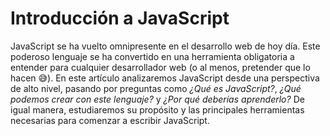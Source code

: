# Introducción a JavaScript

JavaScript se ha vuelto omnipresente en el desarrollo web de hoy día. Este poderoso lenguaje se ha convertido en una herramienta obligatoria a entender para cualquier desarrollador web (o al menos, pretender que lo hacen 😅). En este artículo analizaremos JavaScript desde una perspectiva de alto nivel, pasando por preguntas como *¿Qué es JavaScript?*, *¿Qué podemos crear con este lenguaje?* y *¿Por qué deberías aprenderlo?* De igual manera, estudiaremos su propósito y las principales herramientas necesarias para comenzar a escribir JavaScript.